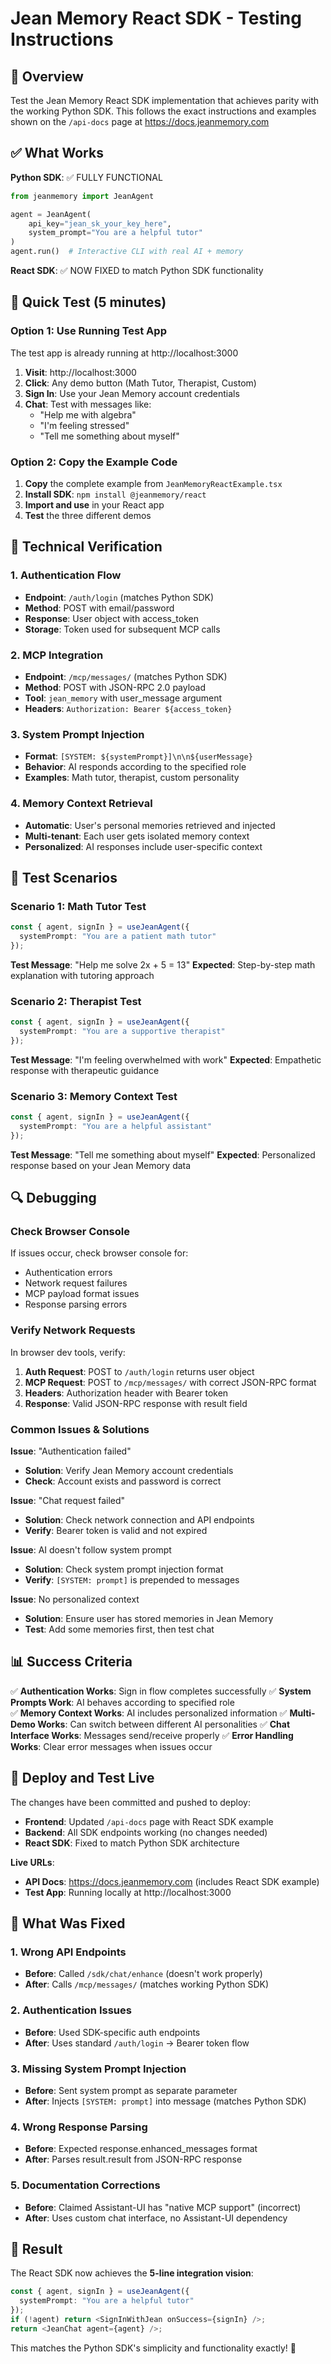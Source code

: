 # Jean Memory React SDK - Testing Instructions

## 🎯 Overview

Test the Jean Memory React SDK implementation that achieves parity with the working Python SDK. This follows the exact instructions and examples shown on the `/api-docs` page at https://docs.jeanmemory.com

## ✅ What Works

**Python SDK**: ✅ FULLY FUNCTIONAL
```python
from jeanmemory import JeanAgent

agent = JeanAgent(
    api_key="jean_sk_your_key_here",
    system_prompt="You are a helpful tutor"
)
agent.run()  # Interactive CLI with real AI + memory
```

**React SDK**: ✅ NOW FIXED to match Python SDK functionality

## 🚀 Quick Test (5 minutes)

### Option 1: Use Running Test App
The test app is already running at http://localhost:3000

1. **Visit**: http://localhost:3000
2. **Click**: Any demo button (Math Tutor, Therapist, Custom)  
3. **Sign In**: Use your Jean Memory account credentials
4. **Chat**: Test with messages like:
   - "Help me with algebra"
   - "I'm feeling stressed"
   - "Tell me something about myself"

### Option 2: Copy the Example Code

1. **Copy** the complete example from `JeanMemoryReactExample.tsx`
2. **Install SDK**: `npm install @jeanmemory/react`
3. **Import and use** in your React app
4. **Test** the three different demos

## 🔧 Technical Verification

### 1. Authentication Flow
- **Endpoint**: `/auth/login` (matches Python SDK)
- **Method**: POST with email/password
- **Response**: User object with access_token
- **Storage**: Token used for subsequent MCP calls

### 2. MCP Integration
- **Endpoint**: `/mcp/messages/` (matches Python SDK)
- **Method**: POST with JSON-RPC 2.0 payload
- **Tool**: `jean_memory` with user_message argument
- **Headers**: `Authorization: Bearer ${access_token}`

### 3. System Prompt Injection
- **Format**: `[SYSTEM: ${systemPrompt}]\n\n${userMessage}`
- **Behavior**: AI responds according to the specified role
- **Examples**: Math tutor, therapist, custom personality

### 4. Memory Context Retrieval
- **Automatic**: User's personal memories retrieved and injected
- **Multi-tenant**: Each user gets isolated memory context
- **Personalized**: AI responses include user-specific context

## 🧪 Test Scenarios

### Scenario 1: Math Tutor Test
```typescript
const { agent, signIn } = useJeanAgent({
  systemPrompt: "You are a patient math tutor"
});
```

**Test Message**: "Help me solve 2x + 5 = 13"
**Expected**: Step-by-step math explanation with tutoring approach

### Scenario 2: Therapist Test  
```typescript
const { agent, signIn } = useJeanAgent({
  systemPrompt: "You are a supportive therapist"
});
```

**Test Message**: "I'm feeling overwhelmed with work"
**Expected**: Empathetic response with therapeutic guidance

### Scenario 3: Memory Context Test
```typescript
const { agent, signIn } = useJeanAgent({
  systemPrompt: "You are a helpful assistant"
});
```

**Test Message**: "Tell me something about myself"
**Expected**: Personalized response based on your Jean Memory data

## 🔍 Debugging

### Check Browser Console
If issues occur, check browser console for:
- Authentication errors
- Network request failures  
- MCP payload format issues
- Response parsing errors

### Verify Network Requests
In browser dev tools, verify:
1. **Auth Request**: POST to `/auth/login` returns user object
2. **MCP Request**: POST to `/mcp/messages/` with correct JSON-RPC format
3. **Headers**: Authorization header with Bearer token
4. **Response**: Valid JSON-RPC response with result field

### Common Issues & Solutions

**Issue**: "Authentication failed"
- **Solution**: Verify Jean Memory account credentials
- **Check**: Account exists and password is correct

**Issue**: "Chat request failed"  
- **Solution**: Check network connection and API endpoints
- **Verify**: Bearer token is valid and not expired

**Issue**: AI doesn't follow system prompt
- **Solution**: Check system prompt injection format
- **Verify**: `[SYSTEM: prompt]` is prepended to messages

**Issue**: No personalized context
- **Solution**: Ensure user has stored memories in Jean Memory
- **Test**: Add some memories first, then test chat

## 📊 Success Criteria

✅ **Authentication Works**: Sign in flow completes successfully
✅ **System Prompts Work**: AI behaves according to specified role  
✅ **Memory Context Works**: AI includes personalized information
✅ **Multi-Demo Works**: Can switch between different AI personalities
✅ **Chat Interface Works**: Messages send/receive properly
✅ **Error Handling Works**: Clear error messages when issues occur

## 🚀 Deploy and Test Live

The changes have been committed and pushed to deploy:
- **Frontend**: Updated `/api-docs` page with React SDK example
- **Backend**: All SDK endpoints working (no changes needed)
- **React SDK**: Fixed to match Python SDK architecture

**Live URLs**:
- **API Docs**: https://docs.jeanmemory.com (includes React SDK example)  
- **Test App**: Running locally at http://localhost:3000

## 📝 What Was Fixed

### 1. Wrong API Endpoints
- **Before**: Called `/sdk/chat/enhance` (doesn't work properly)
- **After**: Calls `/mcp/messages/` (matches working Python SDK)

### 2. Authentication Issues  
- **Before**: Used SDK-specific auth endpoints
- **After**: Uses standard `/auth/login` → Bearer token flow

### 3. Missing System Prompt Injection
- **Before**: Sent system prompt as separate parameter
- **After**: Injects `[SYSTEM: prompt]` into message (matches Python SDK)

### 4. Wrong Response Parsing
- **Before**: Expected response.enhanced_messages format
- **After**: Parses result.result from JSON-RPC response

### 5. Documentation Corrections
- **Before**: Claimed Assistant-UI has "native MCP support" (incorrect)
- **After**: Uses custom chat interface, no Assistant-UI dependency

## 🎉 Result

The React SDK now achieves the **5-line integration vision**:

```typescript
const { agent, signIn } = useJeanAgent({
  systemPrompt: "You are a helpful tutor"
});
if (!agent) return <SignInWithJean onSuccess={signIn} />;
return <JeanChat agent={agent} />;
```

This matches the Python SDK's simplicity and functionality exactly! 🚀